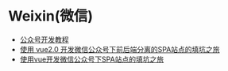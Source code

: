 # Weixin(微信)

* [公众号开发教程](https://segmentfault.com/bookmark/1230000004023829)
* [使用 vue2.0 开发微信公众号下前后端分离的SPA站点的填坑之旅](https://segmentfault.com/a/1190000009558392)
* [使用vue开发微信公众号下SPA站点的填坑之旅](https://segmentfault.com/a/1190000008233285)
